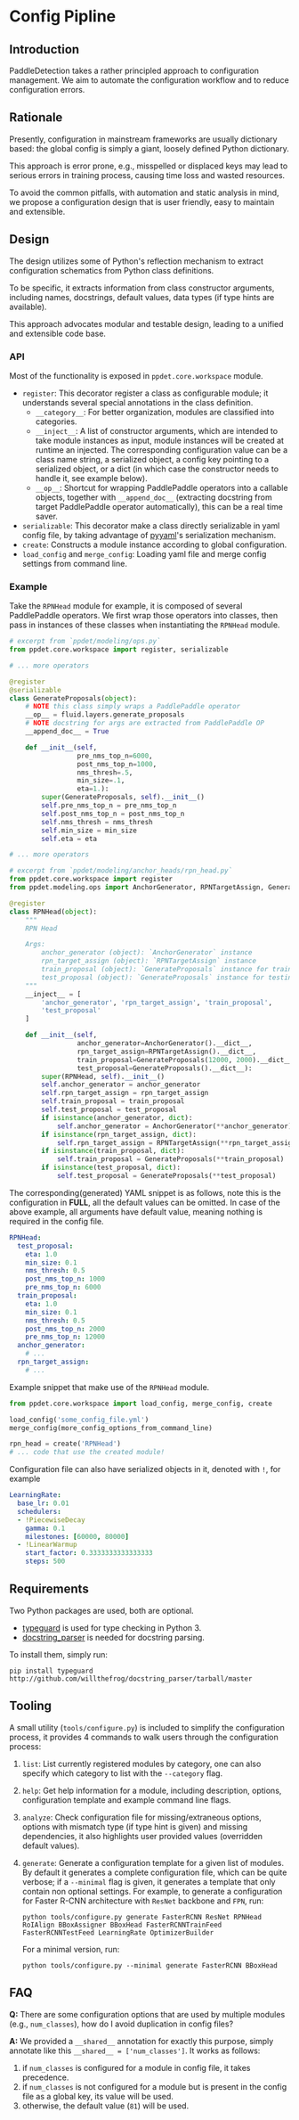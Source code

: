 # Config Pipline

## Introduction

PaddleDetection takes a rather principled approach to configuration management. We aim to automate the configuration workflow and to reduce configuration errors.


## Rationale

Presently, configuration in mainstream frameworks are usually dictionary based: the global config is simply a giant, loosely defined Python dictionary.

This approach is error prone, e.g., misspelled or displaced keys may lead to serious errors in training process, causing time loss and wasted resources.

To avoid the common pitfalls, with automation and static analysis in mind, we propose a configuration design that is user friendly, easy to maintain and extensible.


## Design

The design utilizes some of Python's reflection mechanism to extract configuration schematics from Python class definitions.

To be specific, it extracts information from class constructor arguments, including names, docstrings, default values, data types (if type hints are available).

This approach advocates modular and testable design, leading to a unified and extensible code base.


### API

Most of the functionality is exposed in `ppdet.core.workspace` module.

-   `register`: This decorator register a class as configurable module; it understands several special annotations in the class definition.
    -   `__category__`: For better organization, modules are classified into categories.
    -   `__inject__`: A list of constructor arguments, which are intended to take module instances as input, module instances will be created at runtime an injected. The corresponding configuration value can be a class name string, a serialized object, a config key pointing to a serialized object, or a dict (in which case the constructor needs to handle it, see example below).
    -   `__op__`: Shortcut for wrapping PaddlePaddle operators into a callable objects, together with `__append_doc__` (extracting docstring from target PaddlePaddle operator automatically), this can be a real time saver.
-   `serializable`: This decorator make a class directly serializable in yaml config file, by taking advantage of [pyyaml](https://pyyaml.org/wiki/PyYAMLDocumentation)'s serialization mechanism.
-   `create`: Constructs a module instance according to global configuration.
-   `load_config` and `merge_config`: Loading yaml file and merge config settings from command line.


### Example

Take the `RPNHead` module for example, it is composed of several PaddlePaddle operators. We first wrap those operators into classes, then pass in instances of these classes when instantiating the `RPNHead` module.

```python
# excerpt from `ppdet/modeling/ops.py`
from ppdet.core.workspace import register, serializable

# ... more operators

@register
@serializable
class GenerateProposals(object):
    # NOTE this class simply wraps a PaddlePaddle operator
    __op__ = fluid.layers.generate_proposals
    # NOTE docstring for args are extracted from PaddlePaddle OP
    __append_doc__ = True

    def __init__(self,
                 pre_nms_top_n=6000,
                 post_nms_top_n=1000,
                 nms_thresh=.5,
                 min_size=.1,
                 eta=1.):
        super(GenerateProposals, self).__init__()
        self.pre_nms_top_n = pre_nms_top_n
        self.post_nms_top_n = post_nms_top_n
        self.nms_thresh = nms_thresh
        self.min_size = min_size
        self.eta = eta

# ... more operators

# excerpt from `ppdet/modeling/anchor_heads/rpn_head.py`
from ppdet.core.workspace import register
from ppdet.modeling.ops import AnchorGenerator, RPNTargetAssign, GenerateProposals

@register
class RPNHead(object):
    """
    RPN Head

    Args:
        anchor_generator (object): `AnchorGenerator` instance
        rpn_target_assign (object): `RPNTargetAssign` instance
        train_proposal (object): `GenerateProposals` instance for training
        test_proposal (object): `GenerateProposals` instance for testing
    """
    __inject__ = [
        'anchor_generator', 'rpn_target_assign', 'train_proposal',
        'test_proposal'
    ]

    def __init__(self,
                 anchor_generator=AnchorGenerator().__dict__,
                 rpn_target_assign=RPNTargetAssign().__dict__,
                 train_proposal=GenerateProposals(12000, 2000).__dict__,
                 test_proposal=GenerateProposals().__dict__):
        super(RPNHead, self).__init__()
        self.anchor_generator = anchor_generator
        self.rpn_target_assign = rpn_target_assign
        self.train_proposal = train_proposal
        self.test_proposal = test_proposal
        if isinstance(anchor_generator, dict):
            self.anchor_generator = AnchorGenerator(**anchor_generator)
        if isinstance(rpn_target_assign, dict):
            self.rpn_target_assign = RPNTargetAssign(**rpn_target_assign)
        if isinstance(train_proposal, dict):
            self.train_proposal = GenerateProposals(**train_proposal)
        if isinstance(test_proposal, dict):
            self.test_proposal = GenerateProposals(**test_proposal)
```

The corresponding(generated) YAML snippet is as follows, note this is the configuration in **FULL**, all the default values can be omitted. In case of the above example, all arguments have default value, meaning nothing is required in the config file.

```yaml
RPNHead:
  test_proposal:
    eta: 1.0
    min_size: 0.1
    nms_thresh: 0.5
    post_nms_top_n: 1000
    pre_nms_top_n: 6000
  train_proposal:
    eta: 1.0
    min_size: 0.1
    nms_thresh: 0.5
    post_nms_top_n: 2000
    pre_nms_top_n: 12000
  anchor_generator:
    # ...
  rpn_target_assign:
    # ...
```

Example snippet that make use of the `RPNHead` module.

```python
from ppdet.core.workspace import load_config, merge_config, create

load_config('some_config_file.yml')
merge_config(more_config_options_from_command_line)

rpn_head = create('RPNHead')
# ... code that use the created module!
```

Configuration file can also have serialized objects in it, denoted with `!`, for example

```yaml
LearningRate:
  base_lr: 0.01
  schedulers:
  - !PiecewiseDecay
    gamma: 0.1
    milestones: [60000, 80000]
  - !LinearWarmup
    start_factor: 0.3333333333333333
    steps: 500
```


## Requirements

Two Python packages are used, both are optional.

-   [typeguard](https://github.com/agronholm/typeguard) is used for type checking in Python 3.
-   [docstring\_parser](https://github.com/rr-/docstring_parser) is needed for docstring parsing.

To install them, simply run:

```shell
pip install typeguard http://github.com/willthefrog/docstring_parser/tarball/master
```


## Tooling

A small utility (`tools/configure.py`) is included to simplify the configuration process, it provides 4 commands to walk users through the configuration process:

1.  `list`: List currently registered modules by category, one can also specify which category to list with the `--category` flag.
2.  `help`: Get help information for a module, including description, options, configuration template and example command line flags.
3.  `analyze`: Check configuration file for missing/extraneous options, options with mismatch type (if type hint is given) and missing dependencies, it also highlights user provided values (overridden default values).
4.  `generate`: Generate a configuration template for a given list of modules. By default it generates a complete configuration file, which can be quite verbose; if a `--minimal` flag is given, it generates a template that only contain non optional settings. For example, to generate a configuration for Faster R-CNN architecture with `ResNet` backbone and `FPN`, run:

    ```shell
    python tools/configure.py generate FasterRCNN ResNet RPNHead RoIAlign BBoxAssigner BBoxHead FasterRCNNTrainFeed FasterRCNNTestFeed LearningRate OptimizerBuilder
    ```

    For a minimal version, run:

    ```shell
    python tools/configure.py --minimal generate FasterRCNN BBoxHead
    ```


## FAQ

**Q:** There are some configuration options that are used by multiple modules (e.g., `num_classes`), how do I avoid duplication in config files?

**A:** We provided a `__shared__` annotation for exactly this purpose, simply annotate like this `__shared__ = ['num_classes']`. It works as follows:

1.  if `num_classes` is configured for a module in config file, it takes precedence.
2.  if `num_classes` is not configured for a module but is present in the config file as a global key, its value will be used.
3.  otherwise, the default value (`81`) will be used.
